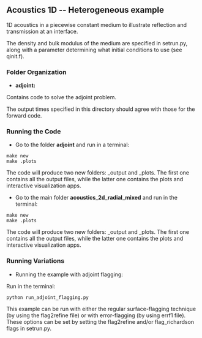 Acoustics 1D -- Heterogeneous example
------------------------------------------

1D acoustics in a piecewise constant medium to illustrate reflection and
transmission at an interface.

The density and bulk modulus of the medium are specified in setrun.py, along with a parameter determining what initial conditions to use (see qinit.f).

### Folder Organization
* **adjoint:**

Contains code to solve the adjoint problem.

The output times specified in this directory should agree with those for the
forward code.

### Running the Code

* Go to the folder **adjoint** and run in a terminal:

```
make new
make .plots
```

The code will produce two new folders: _output and _plots. 
The first one contains all the output files, while the latter one contains the plots and interactive visualization apps.

* Go to the main folder **acoustics_2d_radial_mixed** and run in the terminal:

```
make new
make .plots
```

The code will produce two new folders: _output and _plots. 
The first one contains all the output files, while the latter one contains the plots and interactive visualization apps.

### Running Variations

* Running the example with adjoint flagging:

Run in the terminal:

```
python run_adjoint_flagging.py
```

This example can be run with either the regular surface-flagging technique (by using the flag2refine file) or with error-flagging (by using errf1 file). These options can be set by setting the flag2refine and/or flag_richardson flags in setrun.py.
